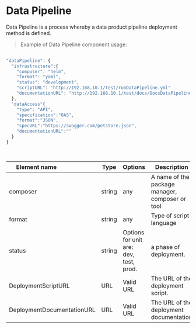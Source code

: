 # Data Pipeline

Data Pipeline is a process whereby a data product pipeline deployment method is defined.

> Example of Data Pipeline component usage:

```javascript
  
"dataPipeline": {
  "infrastructure":{
    "composer": "helm",
    "format": "yaml",
    "status": "development",
    "scriptURL": "http://192.168.10.1/test/runDataPipeline.yml"
    "documentationURL": "http://192.168.10.1/test/docs/DocsDataPipeline.html"
  },
  "dataAccess"{
    "type": "API",
    "specification":"OAS",
    "format":"JSON",
    "specURL":"https://swagger.com/petstore.json",
    "documentationURL":""
  }
}

  
```
| <div style="width:150px">Element name</div>   | Type  | Options  | Description  |
|---|---|---|---|
  | composer | string | any | A name of the package manager, composer or tool |
  | format | string  | any |  Type of script language|
  | status | string  | Options for unit are: dev, test, prod. | a phase of deployment. |
  | DeploymentScriptURL | URL | Valid URL  | 	The URL of the deployment script. |
  | DeploymentDocumentationURL | URL | Valid URL  | 	The URL of the deployment documentation |

